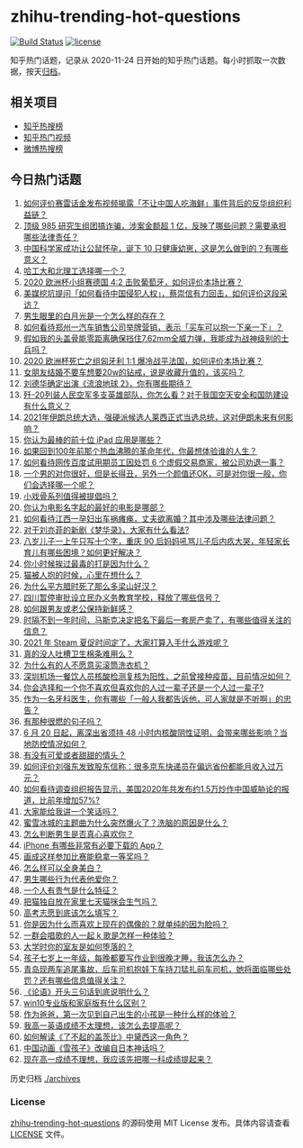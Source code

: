 # zhihu-trending-hot-questions

[![Build Status](https://github.com/justjavac/zhihu-trending-hot-questions/workflows/ci/badge.svg?branch=master)](https://github.com/justjavac/zhihu-trending-hot-questions/actions)
[![license](https://img.shields.io/github/license/justjavac/zhihu-trending-hot-questions)](https://github.com/justjavac/zhihu-trending-hot-questions/blob/master/LICENSE)

知乎热门话题，记录从 2020-11-24 日开始的知乎热门话题。每小时抓取一次数据，按天[归档](./archives)。

## 相关项目

- [知乎热搜榜](https://github.com/justjavac/zhihu-trending-top-search)
- [知乎热门视频](https://github.com/justjavac/zhihu-trending-hot-video)
- [微博热搜榜](https://github.com/justjavac/weibo-trending-hot-search)

## 今日热门话题

<!-- BEGIN -->
<!-- 最后更新时间 Sun Jun 20 2021 03:01:46 GMT+0800 (China Standard Time) -->

1. [如何评价赛雷话金发布视频揭露「不让中国人吃海鲜」事件背后的反华组织利益链？](https://www.zhihu.com/question/465827983)
2. [顶级 985 研究生组团搞诈骗，涉案金额超 1
   亿，反映了哪些问题？需要承担哪些法律责任？](https://www.zhihu.com/question/465557339)
3. [中国科学家成功让公鼠怀孕，诞下 10
   只健康幼崽，这是怎么做到的？有哪些意义？](https://www.zhihu.com/question/465862552)
4. [哈工大和北理工选择哪一个？](https://www.zhihu.com/question/329076452)
5. [2020 欧洲杯小组赛德国 4:2 击败葡萄牙，如何评价本场比赛？](https://www.zhihu.com/question/466062228)
6. [美媒挖坑提问「如何看待中国侵犯人权」，蔡崇信有力回击，如何评价这段采访？](https://www.zhihu.com/question/465932695)
7. [男生眼里的白月光是一个怎么样的存在？](https://www.zhihu.com/question/277228908)
8. [如何看待郑州一汽车销售公司举牌营销，表示「买车可以抱一下亲一下」？](https://www.zhihu.com/question/465898157)
9. [假如我的头盖骨能零距离确保挡住7.62mm全威力弹，我能成为战神级别的士兵吗？](https://www.zhihu.com/question/444459120)
10. [2020 欧洲杯死亡之组匈牙利 1:1
    爆冷战平法国，如何评价本场比赛？](https://www.zhihu.com/question/465967890)
11. [女朋友结婚不要车想要20w的钻戒，说是收藏升值的，该买吗？](https://www.zhihu.com/question/460481721)
12. [刘德华确定出演《流浪地球 2》，你有哪些期待？](https://www.zhihu.com/question/465932631)
13. [歼-20列装人民空军多支英雄部队，你怎么看？对于我国空天安全和国防建设有什么意义？](https://www.zhihu.com/question/465781827)
14. [2021年伊朗总统大选，强硬派候选人莱西正式当选总统，这对伊朗未来有何影响？](https://www.zhihu.com/question/465948308)
15. [你认为最棒的前十位 iPad 应用是哪些？](https://www.zhihu.com/question/34453138)
16. [如果回到100年前那个热血沸腾的革命年代，你最想体验谁的人生？](https://www.zhihu.com/question/460118166)
17. [如何看待网传百度试用期员工因处罚 6
    个虚假交易商家，被公司劝退一事？](https://www.zhihu.com/question/465745130)
18. [一个男的对你很好，但是长得丑，另外一个颜值还OK，可是对你很一般，你们会选择哪一个呢？](https://www.zhihu.com/question/463039719)
19. [小戏骨系列值得被提倡吗？](https://www.zhihu.com/question/354286546)
20. [你认为电影名字起的最好的电影是哪部？](https://www.zhihu.com/question/464066501)
21. [如何看待江西一孕妇出车祸瘫痪，丈夫欲离婚？其中涉及哪些法律问题？](https://www.zhihu.com/question/465900205)
22. [对于刘亦菲的新剧《梦华录》，大家有什么看法?](https://www.zhihu.com/question/463716425)
23. [八岁儿子一上午只写十个字，重庆 90
    后妈妈吼骂儿子后内疚大哭，年轻家长育儿有哪些困境？如何更好解决？](https://www.zhihu.com/question/465723069)
24. [你小时候挨过最毒的打是因为什么？](https://www.zhihu.com/question/387847644)
25. [猫被人抱的时候，心里在想什么？](https://www.zhihu.com/question/463390158)
26. [为什么平方腊时死了那么多梁山好汉？](https://www.zhihu.com/question/459476694)
27. [四川暂停审批设立民办义务教育学校，释放了哪些信号？](https://www.zhihu.com/question/465529577)
28. [如何跟男友或老公保持新鲜感？](https://www.zhihu.com/question/323121337)
29. [时隔不到一年时间，马斯克决定把名下最后一套房产卖了，有哪些值得关注的信息？](https://www.zhihu.com/question/465124442)
30. [2021 年 Steam 夏促时间定了，大家打算入手什么游戏呢？](https://www.zhihu.com/question/456973633)
31. [真的没人吐槽卫生棉条难用么？](https://www.zhihu.com/question/300142490)
32. [为什么有的人不愿意买滚筒洗衣机？](https://www.zhihu.com/question/393287010)
33. [深圳机场一餐饮人员核酸检测复核为阳性，之前曾接种疫苗，目前情况如何？](https://www.zhihu.com/question/465742318)
34. [你会选择和一个你不喜欢但喜欢你的人过一辈子还是一个人过一辈子?](https://www.zhihu.com/question/461105913)
35. [作为一名牙科医生，你有哪些「一般人我都告诉他，可人家就是不听啊」的忠告？](https://www.zhihu.com/question/56477060)
36. [有那种很燃的句子吗？](https://www.zhihu.com/question/457916101)
37. [6 月 20 日起，离深出省须持 48
    小时内核酸阴性证明，会带来哪些影响？当地防控情况如何？](https://www.zhihu.com/question/466006647)
38. [有没有可爱或者甜甜的情头？](https://www.zhihu.com/question/391413854)
39. [如何评价刘强东发致股东信称：很多京东快递员在偏远省份都能月收入过万元？](https://www.zhihu.com/question/465738678)
40. [如何看待调查组织报告显示，美国2020年共发布约1.5万炒作中国威胁论的报道，比前年增加57%?](https://www.zhihu.com/question/465877952)
41. [大家能给我讲一个笑话吗？](https://www.zhihu.com/question/464776360)
42. [蜜雪冰城的主题曲为什么突然爆火了？洗脑的原因是什么？](https://www.zhihu.com/question/464996660)
43. [怎么判断男生是否真心喜欢你？](https://www.zhihu.com/question/431695365)
44. [iPhone 有哪些非常有必要下载的 App？](https://www.zhihu.com/question/28306141)
45. [画成这样参加比赛能稳拿一等奖吗？](https://www.zhihu.com/question/460339045)
46. [怎么样可以全身美白？](https://www.zhihu.com/question/24969320)
47. [男生哪些行为代表他爱你？](https://www.zhihu.com/question/460665781)
48. [一个人有贵气是什么特征？](https://www.zhihu.com/question/61071183)
49. [把猫独自放在家里七天猫咪会生气吗？](https://www.zhihu.com/question/297157565)
50. [高考志愿到底该怎么填写？](https://www.zhihu.com/question/409122324)
51. [你是因为什么而喜欢上现在的偶像的？就单纯的因为脸吗？](https://www.zhihu.com/question/457095758)
52. [一群会唱歌的人一起 k 歌是怎样一种体验？](https://www.zhihu.com/question/34563032)
53. [大学时你的室友是如何堕落的？](https://www.zhihu.com/question/351402740)
54. [孩子七岁上一年级，每晚都要写作业到很晚才睡，我该怎么办？](https://www.zhihu.com/question/453264257)
55. [青岛现两车追尾事故，后车司机抱娃下车持刀猛扎前车司机，她将面临哪些处罚？还有哪些信息值得关注？](https://www.zhihu.com/question/465539331)
56. [《论语》开头三句话到底说明什么？](https://www.zhihu.com/question/458542584)
57. [win10专业版和家庭版有什么区别？](https://www.zhihu.com/question/51633999)
58. [作为爸爸，第一次见到自己出生的小孩是一种什么样的体验？](https://www.zhihu.com/question/352453251)
59. [我高一英语成绩不太理想，该怎么去提高呢？](https://www.zhihu.com/question/463008113)
60. [如何解读《了不起的盖茨比》中黛西这一角色？](https://www.zhihu.com/question/464349748)
61. [中国动画《雪孩子》改编自日本神话吗？](https://www.zhihu.com/question/465234646)
62. [现在高一成绩不理想，我应该先把哪一科成绩提起来？](https://www.zhihu.com/question/460555751)

<!-- END -->

历史归档 [./archives](./archives)

### License

[zhihu-trending-hot-questions](https://github.com/justjavac/zhihu-trending-hot-questions)
的源码使用 MIT License 发布。具体内容请查看 [LICENSE](./LICENSE) 文件。
